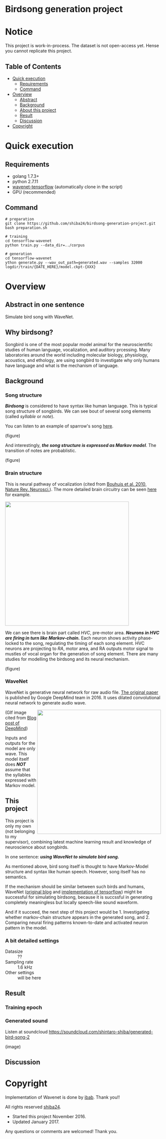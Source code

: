 Birdsong generation project
====

# Notice

This project is work-in-process. The dataset is not open-access yet. Hense you cannot replicate this project.


## Table of Contents
 - [Quick execution](https://github.com/shiba24/birdsong-generation-project#quick-execution)
     - [Requirements](https://github.com/shiba24/birdsong-generation-project#requirements)
     - [Command](https://github.com/shiba24/birdsong-generation-project#command)
 - [Overview](https://github.com/shiba24/birdsong-generation-project#overview)
     - [Abstract](https://github.com/shiba24/birdsong-generation-project#abstract-in-one-sentence)
     - [Background](https://github.com/shiba24/birdsong-generation-project#background)
     - [About this project](https://github.com/shiba24/birdsong-generation-project#this-project)
     - [Result](https://github.com/shiba24/birdsong-generation-project#result)
     - [Discussion](https://github.com/shiba24/birdsong-generation-project#discussion)
 - [Copyright](https://github.com/shiba24/birdsong-generation-project#copyright)



# Quick execution

## Requirements

- golang 1.7.3+
- python 2.7.11
- [wavenet-tensorflow](https://github.com/ibab/tensorflow-wavenet) (automatically clone in the script)
- GPU (recommended)

## Command

```
# preparation
git clone https://github.com/shiba24/birdsong-generation-project.git
bash preparation.sh

# training  
cd tensorflow-wavenet
python train.py --data_dir=../corpus

# generation
cd tensorflow-wavenet
ython generate.py --wav_out_path=generated.wav --samples 32000 logdir/train/{DATE_HERE}/model.ckpt-{XXX}
```

# Overview

## Abstract in one sentence

Simulate bird song with WaveNet.

## Why birdsong?

Songbird is one of the most popular model animal for the neuroscientific studies of human language, vocalization, and auditory prcessing. Many laboratories around the world including molecular biology, physiology, acoustics, and ethology, are using songbird to investigate why only humans have language and what is the mechanism of language.


## Background

### Song structure

***Birdsong*** is considered to have syntax like human language. This is typical song structure of songbirds. We can see bout of several song elements (called _syllable_ or _note_).

You can listen to an example of sparrow's song [here](https://soundcloud.com/shintaro-shiba/javasong).

(figure)

And interestingly, ***the song structure is expressed as Markov model***. The transition of notes are probablistic.

(figure)


### Brain structure

This is neural pathway of vocalization (cited from [Bouhuis et al. 2010, Nature Rev. Neurosci.](http://www.nature.com/nrn/journal/v11/n11/execsumm/nrn2931.html)). The more detailed brain circuitry can be seen [here](http://web.williams.edu/Biology/Faculty_Staff/hwilliams/Finches/circuits.html) for example. 

<img src="https://github.com/shiba24/birdsong-generation-project/blob/master/images/bolhuis_2010_fig1.png" width="400px" align="center">

We can see there is brain part called _HVC_, pre-motor area. ***Neurons in HVC are firing in turn like Markov-chain.*** Each neuron shows activity phase-locked to the song, regulating the timing of each song element. HVC neurons are projecting to _RA_, motor area, and RA outputs motor signal to mustles of vocal organ for the generation of song element. There are many studies for modelling the birdsong and its neural mechanism.

(figure)


### WaveNet

WaveNet is generative neural network for raw audio file. [The original paper](https://arxiv.org/pdf/1609.03499.pdf) is published by Google DeepMind team in 2016. It uses dilated convolutional neural network to generate audio wave. 

<img src="https://github.com/shiba24/birdsong-generation-project/blob/master/images/wavenet.gif" width="400px" align="right">

(GIf image cited from [Blog post of DeepMind](https://deepmind.com/blog/wavenet-generative-model-raw-audio/))

Inputs and outputs for the model are only wave. This model itself does ***NOT*** assume that the syllables expressed with Markov model.


## This project

This project is only my own (not belonging to my supervisor), combining latest machine learning result and knowledge of neuroscience about songbirds.

In one sentence: ***using WaveNet to simulate bird song.***

As mentioned above, bird song itself is thought to have Markov-Model structure and syntax like human speech. However, song itself has no semantics.

If the mechanism should be similar between such birds and humans, WaveNet ([original blog](https://deepmind.com/blog/wavenet-generative-model-raw-audio/) and [implementation of tensorflow](https://github.com/ibab/tensorflow-wavenet)) might be successful for simulating birdsong, because it is succssful in generating completely meaningless but locally speech-like sound waveform.

And if it succeed, the next step of this project would be 1. Investigating whether markov-chain structure appears in the generated song, and 2. Comparing neural firing patterns known-to-date and activated neuron pattern in the model.


### A bit detailed settings

<dl>
  <dt>Datasize</dt>
  <dd>??</dd>
  <dt>Sampling rate</dt>
  <dd>1.6 kHz</dd>
  <dt>Other settings</dt>
  <dd>will be here</dd>
</dl>


## Result

### Training epoch



### Generated sound


Listen at soundcloud https://soundcloud.com/shintaro-shiba/generated-bird-song-2

(image)


## Discussion



# Copyright

Implementation of Wavenet is done by [ibab](https://github.com/ibab). Thank you!!

All rights reserved [shiba24](https://github.com/shiba24).

 - Started this project November 2016.
 - Updated January 2017.

Any questions or comments are welcomed! Thank you.

